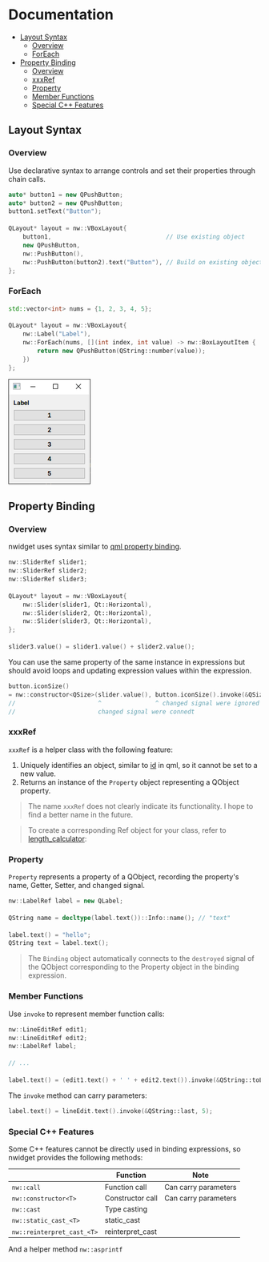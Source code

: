 # Documentation

- [Layout Syntax](#layout-syntax)
  - [Overview](#overview)
  - [ForEach](#foreach)
- [Property Binding](#property-binding)
  - [Overview](#overview-1)
  - [xxxRef](#xxxref)
  - [Property](#property)
  - [Member Functions](#member-functions)
  - [Special C++ Features](#special-c-features)

## Layout Syntax

### Overview

Use declarative syntax to arrange controls and set their properties through chain calls.

```cpp
auto* button1 = new QPushButton;
auto* button2 = new QPushButton;
button1.setText("Button");

QLayout* layout = nw::VBoxLayout{
    button1,                                // Use existing object
    new QPushButton,
    nw::PushButton(),
    nw::PushButton(button2).text("Button"), // Build on existing object
};
```

### ForEach

```cpp
std::vector<int> nums = {1, 2, 3, 4, 5};

QLayout* layout = nw::VBoxLayout{
    nw::Label("Label"),
    nw::ForEach(nums, [](int index, int value) -> nw::BoxLayoutItem {
        return new QPushButton(QString::number(value));
    })
};
```

![](../img/foreach_example.png)

## Property Binding

### Overview

nwidget uses syntax similar to [qml property binding](https://doc.qt.io/qt-6/qtqml-syntax-propertybinding.html).

```cpp
nw::SliderRef slider1;
nw::SliderRef slider2;
nw::SliderRef slider3;

QLayout* layout = nw::VBoxLayout{
    nw::Slider(slider1, Qt::Horizontal),
    nw::Slider(slider2, Qt::Horizontal),
    nw::Slider(slider3, Qt::Horizontal),
};

slider3.value() = slider1.value() + slider2.value();
```

You can use the same property of the same instance in expressions but should avoid loops and updating expression values within the expression.

```cpp
button.iconSize()
= nw::constructor<QSize>(slider.value(), button.iconSize().invoke(&QSize::height));
//                       ^               ^ changed signal were ignored
//                       changed signal were connedt
```

### xxxRef

`xxxRef` is a helper class with the following feature:
1. Uniquely identifies an object, similar to [id](https://doc.qt.io/qt-6/qtqml-syntax-objectattributes.html#the-id-attribute) in qml, so it cannot be set to a new value.
2. Returns an instance of the `Property` object representing a QObject property.

> The name `xxxRef` does not clearly indicate its functionality. I hope to find a better name in the future.

> To create a corresponding Ref object for your class, refer to [length_calculator](../../examples/length_calculator):

### Property

`Property` represents a property of a QObject, recording the property's name, Getter, Setter, and changed signal.

```cpp
nw::LabelRef label = new QLabel;

QString name = decltype(label.text())::Info::name(); // "text"

label.text() = "hello";
QString text = label.text();
```

> The `Binding` object automatically connects to the `destroyed` signal of the QObject corresponding to the Property object in the binding expression.

### Member Functions

Use `invoke` to represent member function calls:

```cpp
nw::LineEditRef edit1;
nw::LineEditRef edit2;
nw::LabelRef label;

// ...

label.text() = (edit1.text() + ' ' + edit2.text()).invoke(&QString::toLower);
```

The `invoke` method can carry parameters:

```cpp
label.text() = lineEdit.text().invoke(&QString::last, 5);
```

### Special C++ Features

Some C++ features cannot be directly used in binding expressions, so nwidget provides the following methods:

|                            | Function         | Note                 |
| -------------------------- | ---------------- | -------------------- |
| `nw::call`                 | Function call    | Can carry parameters |
| `nw::constructor<T>`       | Constructor call | Can carry parameters |
| `nw::cast`                 | Type casting     |                      |
| `nw::static_cast_<T>`      | static_cast      |                      |
| `nw::reinterpret_cast_<T>` | reinterpret_cast |                      |

And a helper method `nw::asprintf`